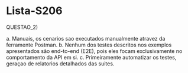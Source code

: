 # Lista-S206

QUESTAO_2)

a. Manuais, os cenarios sao executados manualmente atravez da ferramente Postman.
b. Nenhum dos testes descritos nos exemplos apresentados são end-to-end (E2E), pois eles focam exclusivamente no comportamento da API em si.
c. Primeiramente automatizar os testes, geraçao de relatorios detalhados das suites.
